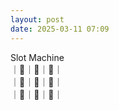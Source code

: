 ```yaml
---
layout: post
date: 2025-03-11 07:09
---
```


Slot Machine<br />
｜🍇｜🍒｜💎｜<br />
｜💎｜💎｜🍇｜<br />
｜🍇｜🔔｜🤡｜<br />

